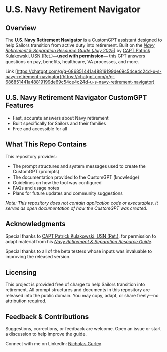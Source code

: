 # U.S. Navy Retirement Navigator

## Overview

The **U.S. Navy Retirement Navigator** is a CustomGPT assistant designed to help Sailors transition from active duty into retirement. Built on the [*Navy Retirement & Separation Resource Guide (July 2025)*](https://www.navyretirementguide.com) by [CAPT Patrick Kulakowski, USN (Ret.)](https://www.linkedin.com/in/patrick-kulakowski/)**—used with permission—** this GPT answers questions on pay, benefits, healthcare, VA processes, and more.

Link [https://chatgpt.com/g/g-686851441a48819199de69c54ce4c24d-u-s-navy-retirement-navigator](https://chatgpt.com/g/g-686851441a48819199de69c54ce4c24d-u-s-navy-retirement-navigator)

## **U.S. Navy Retirement Navigator** CustomGPT Features

* Fast, accurate answers about Navy retirement
* Built specifically for Sailors and their families
* Free and accessible for all

## What This Repo Contains

This repository provides:

* The prompt structures and system messages used to create the CustomGPT (prompts)
* The documentation provided to the CustomGPT (knowledge)
* Guidelines on how the tool was configured
* FAQs and usage notes
* Plans for future updates and community suggestions

*Note: This repository does not contain application code or executables. It serves as open documentation of how the CustomGPT was created.*

## Acknowledgments

Special thanks to [CAPT Patrick Kulakowski, USN (Ret.)](https://www.linkedin.com/in/patrick-kulakowski/), for permission to adapt material from his [*Navy Retirement & Separation Resource Guide*](https://www.navyretirementguide.com).

Special thanks to all of the beta testers whose inputs was invaluable to improving the released version.

## Licensing

This project is provided free of charge to help Sailors transition into retirement. All prompt structures and documents in this repository are released into the public domain. You may copy, adapt, or share freely—no attribution required.

## Feedback & Contributions

Suggestions, corrections, or feedback are welcome. Open an issue or start a discussion to help improve the guide.

Connect with me on LinkedIn: [Nicholas Gurley](https://www.linkedin.com/in/nicholasgurley/)